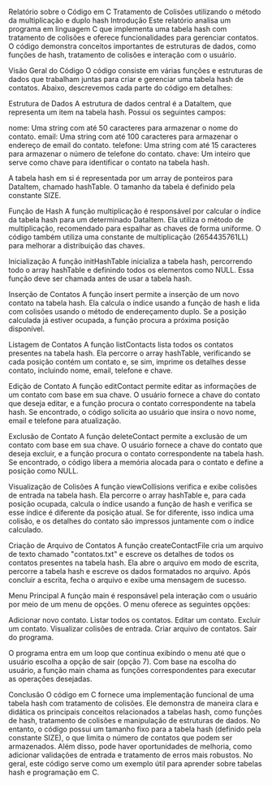 Relatório sobre o Código em C Tratamento de Colisões utilizando o método da multiplicação e duplo hash
Introdução
Este relatório analisa um programa em linguagem C que implementa uma tabela hash com tratamento de colisões e oferece funcionalidades para gerenciar contatos. O código demonstra conceitos importantes de estruturas de dados, como funções de hash, tratamento de colisões e interação com o usuário.

Visão Geral do Código
O código consiste em várias funções e estruturas de dados que trabalham juntas para criar e gerenciar uma tabela hash de contatos. Abaixo, descrevemos cada parte do código em detalhes:

Estrutura de Dados
A estrutura de dados central é a DataItem, que representa um item na tabela hash. Possui os seguintes campos:

nome: Uma string com até 50 caracteres para armazenar o nome do contato.
email: Uma string com até 100 caracteres para armazenar o endereço de email do contato.
telefone: Uma string com até 15 caracteres para armazenar o número de telefone do contato.
chave: Um inteiro que serve como chave para identificar o contato na tabela hash.

A tabela hash em si é representada por um array de ponteiros para DataItem, chamado hashTable. O tamanho da tabela é definido pela constante SIZE.

Função de Hash
A função multiplicação é responsável por calcular o índice da tabela hash para um determinado DataItem. Ela utiliza o método de multiplicação, recomendado para espalhar as chaves de forma uniforme. O código também utiliza uma constante de multiplicação (2654435761LL) para melhorar a distribuição das chaves.

Inicialização
A função initHashTable inicializa a tabela hash, percorrendo todo o array hashTable e definindo todos os elementos como NULL. Essa função deve ser chamada antes de usar a tabela hash.

Inserção de Contatos
A função insert permite a inserção de um novo contato na tabela hash. Ela calcula o índice usando a função de hash e lida com colisões usando o método de endereçamento duplo. Se a posição calculada já estiver ocupada, a função procura a próxima posição disponível.

Listagem de Contatos
A função listContacts lista todos os contatos presentes na tabela hash. Ela percorre o array hashTable, verificando se cada posição contém um contato e, se sim, imprime os detalhes desse contato, incluindo nome, email, telefone e chave.

Edição de Contato
A função editContact permite editar as informações de um contato com base em sua chave. O usuário fornece a chave do contato que deseja editar, e a função procura o contato correspondente na tabela hash. Se encontrado, o código solicita ao usuário que insira o novo nome, email e telefone para atualização.

Exclusão de Contato
A função deleteContact permite a exclusão de um contato com base em sua chave. O usuário fornece a chave do contato que deseja excluir, e a função procura o contato correspondente na tabela hash. Se encontrado, o código libera a memória alocada para o contato e define a posição como NULL.

Visualização de Colisões
A função viewCollisions verifica e exibe colisões de entrada na tabela hash. Ela percorre o array hashTable e, para cada posição ocupada, calcula o índice usando a função de hash e verifica se esse índice é diferente da posição atual. Se for diferente, isso indica uma colisão, e os detalhes do contato são impressos juntamente com o índice calculado.

Criação de Arquivo de Contatos
A função createContactFile cria um arquivo de texto chamado "contatos.txt" e escreve os detalhes de todos os contatos presentes na tabela hash. Ela abre o arquivo em modo de escrita, percorre a tabela hash e escreve os dados formatados no arquivo. Após concluir a escrita, fecha o arquivo e exibe uma mensagem de sucesso.


Menu Principal
A função main é responsável pela interação com o usuário por meio de um menu de opções. O menu oferece as seguintes opções:


Adicionar novo contato.
Listar todos os contatos.
Editar um contato.
Excluir um contato.
Visualizar colisões de entrada.
Criar arquivo de contatos.
Sair do programa.

O programa entra em um loop que continua exibindo o menu até que o usuário escolha a opção de sair (opção 7). Com base na escolha do usuário, a função main chama as funções correspondentes para executar as operações desejadas.

Conclusão
O código em C fornece uma implementação funcional de uma tabela hash com tratamento de colisões. Ele demonstra de maneira clara e didática os principais conceitos relacionados a tabelas hash, como funções de hash, tratamento de colisões e manipulação de estruturas de dados. No entanto, o código possui um tamanho fixo para a tabela hash (definido pela constante SIZE), o que limita o número de contatos que podem ser armazenados. Além disso, pode haver oportunidades de melhoria, como adicionar validações de entrada e tratamento de erros mais robustos. No geral, este código serve como um exemplo útil para aprender sobre tabelas hash e programação em C.

 
